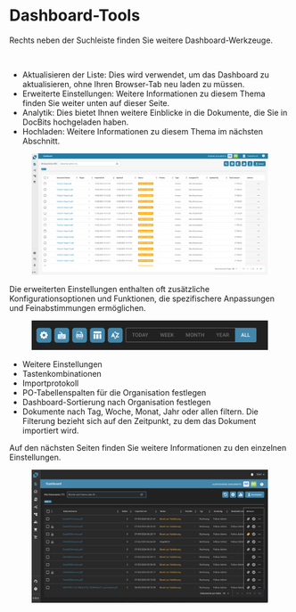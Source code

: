 # Dashboard-Tools

Rechts neben der Suchleiste finden Sie weitere Dashboard-Werkzeuge.

<figure><img src="https://lh7-us.googleusercontent.com/QJpUDLYSPYvsgwyxSkaOZr5w4mdqYbWeRSckuLSbJXkgPccyFzvVK9q5p-bjXlR-q69KVZ2o--XZQGH_nCU90Sj7RNuyC1g-hJYWZRpxxILYeaTpw4afrjbdM8iatt2plPde_QtFuz7JSV1NtunRSiw" alt="" width="375"><figcaption></figcaption></figure>

* Aktualisieren der Liste: Dies wird verwendet, um das Dashboard zu aktualisieren, ohne Ihren Browser-Tab neu laden zu müssen.
* Erweiterte Einstellungen: Weitere Informationen zu diesem Thema finden Sie weiter unten auf dieser Seite.
* Analytik: Dies bietet Ihnen weitere Einblicke in die Dokumente, die Sie in DocBits hochgeladen haben.
* Hochladen: Weitere Informationen zu diesem Thema im nächsten Abschnitt.

<figure><img src="../../.gitbook/assets/dashboard (1).png" alt=""><figcaption></figcaption></figure>

Die erweiterten Einstellungen enthalten oft zusätzliche Konfigurationsoptionen und Funktionen, die spezifischere Anpassungen und Feinabstimmungen ermöglichen.

<figure><img src="../../.gitbook/assets/dashboard-tools2.png" alt=""><figcaption></figcaption></figure>

* Weitere Einstellungen
* Tastenkombinationen
* Importprotokoll
* PO-Tabellenspalten für die Organisation festlegen
* Dashboard-Sortierung nach Organisation festlegen
* Dokumente nach Tag, Woche, Monat, Jahr oder allen filtern. Die Filterung bezieht sich auf den Zeitpunkt, zu dem das Dokument importiert wird.

Auf den nächsten Seiten finden Sie weitere Informationen zu den einzelnen Einstellungen.

<figure><img src="../../.gitbook/assets/Bildschirmfoto%202024-05-07%20um%2022.00.32.png" alt=""><figcaption></figcaption></figure>
